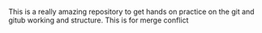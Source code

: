 This is a really amazing repository to get hands on practice on the git and gitub working and structure.
This is for merge conflict
